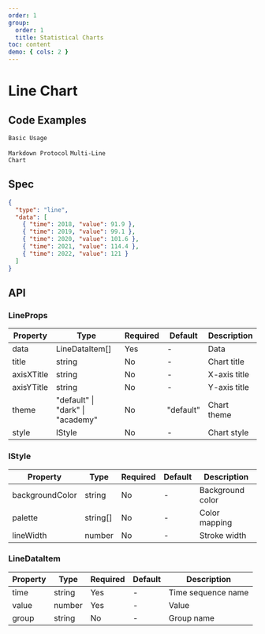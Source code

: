 ```yaml
---
order: 1
group:
  order: 1
  title: Statistical Charts
toc: content
demo: { cols: 2 }
---
```


# Line Chart

## Code Examples

<code src="./demos/common">Basic Usage</code>

<code src="./demos/markdown">Markdown Protocol</code>
<code src="./demos/category" description="Pass the group field in data">Multi-Line Chart</code>

## Spec

```json
{
  "type": "line",
  "data": [
    { "time": 2018, "value": 91.9 },
    { "time": 2019, "value": 99.1 },
    { "time": 2020, "value": 101.6 },
    { "time": 2021, "value": 114.4 },
    { "time": 2022, "value": 121 }
  ]
}
```

## API

### LineProps

| Property   | Type                                     | Required | Default   | Description  |
| ---------- | ---------------------------------------- | -------- | --------- | ------------ |
| data       | LineDataItem[]                           | Yes      | -         | Data         |
| title      | string                                   | No       | -         | Chart title  |
| axisXTitle | string                                   | No       | -         | X-axis title |
| axisYTitle | string                                   | No       | -         | Y-axis title |
| theme      | "default" &#124; "dark" &#124; "academy" | No       | "default" | Chart theme  |
| style      | IStyle                                   | No       | -         | Chart style  |

### IStyle

| Property        | Type     | Required | Default | Description      |
| --------------- | -------- | -------- | ------- | ---------------- |
| backgroundColor | string   | No       | -       | Background color |
| palette         | string[] | No       | -       | Color mapping    |
| lineWidth       | number   | No       | -       | Stroke width     |

### LineDataItem

| Property | Type   | Required | Default | Description        |
| -------- | ------ | -------- | ------- | ------------------ |
| time     | string | Yes      | -       | Time sequence name |
| value    | number | Yes      | -       | Value              |
| group    | string | No       | -       | Group name         |
